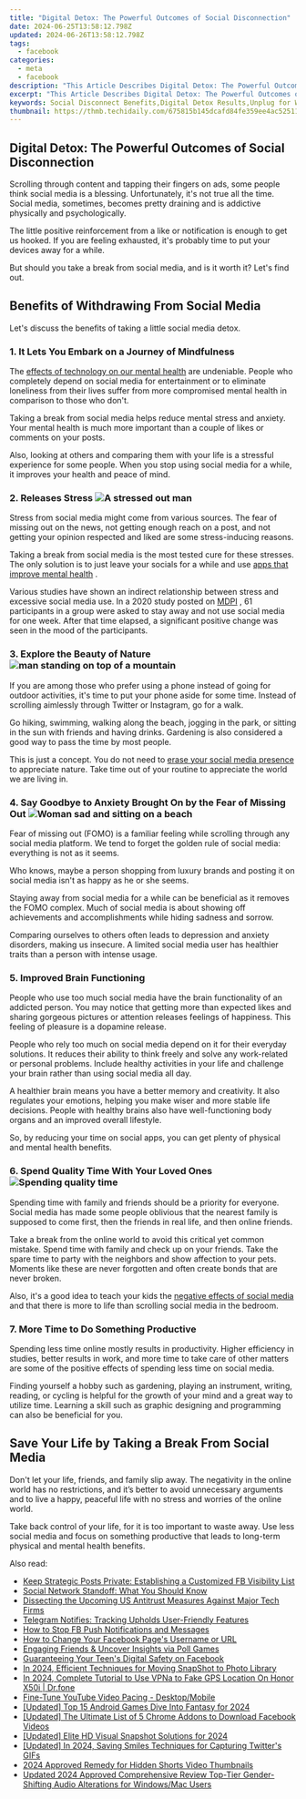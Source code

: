 ```yaml
---
title: "Digital Detox: The Powerful Outcomes of Social Disconnection"
date: 2024-06-25T13:58:12.798Z
updated: 2024-06-26T13:58:12.798Z
tags:
  - facebook
categories:
  - meta
  - facebook
description: "This Article Describes Digital Detox: The Powerful Outcomes of Social Disconnection"
excerpt: "This Article Describes Digital Detox: The Powerful Outcomes of Social Disconnection"
keywords: Social Disconnect Benefits,Digital Detox Results,Unplug for Wellness,Reduce Screen Time Impacts,Connect Mindfully,Online Breakout Gains,Reflect Without Technology
thumbnail: https://thmb.techidaily.com/675815b145dcafd84fe359ee4ac52511e6c57ba8907f6c40cdafb2c11a8f5a83.jpg
---
```


## Digital Detox: The Powerful Outcomes of Social Disconnection

 Scrolling through content and tapping their fingers on ads, some people think social media is a blessing. Unfortunately, it's not true all the time. Social media, sometimes, becomes pretty draining and is addictive physically and psychologically.

 The little positive reinforcement from a like or notification is enough to get us hooked. If you are feeling exhausted, it's probably time to put your devices away for a while.

 But should you take a break from social media, and is it worth it? Let's find out.

## Benefits of Withdrawing From Social Media

 Let's discuss the benefits of taking a little social media detox.

### 1\. It Lets You Embark on a Journey of Mindfulness

 The [effects of technology on our mental health](https://www.makeuseof.com/tech-effects-on-mental-health/) are undeniable. People who completely depend on social media for entertainment or to eliminate loneliness from their lives suffer from more compromised mental health in comparison to those who don't.

 Taking a break from social media helps reduce mental stress and anxiety. Your mental health is much more important than a couple of likes or comments on your posts.

 Also, looking at others and comparing them with your life is a stressful experience for some people. When you stop using social media for a while, it improves your health and peace of mind.

### 2\. Releases Stress ![A stressed out man](https://static1.makeuseofimages.com/wordpress/wp-content/uploads/2022/11/A-stressed-out-man.jpg)

 Stress from social media might come from various sources. The fear of missing out on the news, not getting enough reach on a post, and not getting your opinion respected and liked are some stress-inducing reasons.

 Taking a break from social media is the most tested cure for these stresses. The only solution is to just leave your socials for a while and use [apps that improve mental health](https://www.makeuseof.com/best-apps-to-improve-mental-health-iphone-android/) .

 Various studies have shown an indirect relationship between stress and excessive social media use. In a 2020 study posted on [MDPI](https://www.mdpi.com/1660-4601/17/12/4566/htm) , 61 participants in a group were asked to stay away and not use social media for one week. After that time elapsed, a significant positive change was seen in the mood of the participants.

### 3\. Explore the Beauty of Nature ![man standing on top of a mountain](https://static1.makeuseofimages.com/wordpress/wp-content/uploads/2022/11/Man-exploring-nature.jpg)

 If you are among those who prefer using a phone instead of going for outdoor activities, it's time to put your phone aside for some time. Instead of scrolling aimlessly through Twitter or Instagram, go for a walk.

 Go hiking, swimming, walking along the beach, jogging in the park, or sitting in the sun with friends and having drinks. Gardening is also considered a good way to pass the time by most people.

 This is just a concept. You do not need to [erase your social media presence](https://www.makeuseof.com/tag/delete-social-media/) to appreciate nature. Take time out of your routine to appreciate the world we are living in.

### 4\. Say Goodbye to Anxiety Brought On by the Fear of Missing Out ![Woman sad and sitting on a beach](https://static1.makeuseofimages.com/wordpress/wp-content/uploads/2022/11/Woman-sad-and-sitting-on-a-beach.jpg)

 Fear of missing out (FOMO) is a familiar feeling while scrolling through any social media platform. We tend to forget the golden rule of social media: everything is not as it seems.

 Who knows, maybe a person shopping from luxury brands and posting it on social media isn't as happy as he or she seems.

 Staying away from social media for a while can be beneficial as it removes the FOMO complex. Much of social media is about showing off achievements and accomplishments while hiding sadness and sorrow.

 Comparing ourselves to others often leads to depression and anxiety disorders, making us insecure. A limited social media user has healthier traits than a person with intense usage.

### 5\. Improved Brain Functioning

 People who use too much social media have the brain functionality of an addicted person. You may notice that getting more than expected likes and sharing gorgeous pictures or attention releases feelings of happiness. This feeling of pleasure is a dopamine release.

 People who rely too much on social media depend on it for their everyday solutions. It reduces their ability to think freely and solve any work-related or personal problems. Include healthy activities in your life and challenge your brain rather than using social media all day.

 A healthier brain means you have a better memory and creativity. It also regulates your emotions, helping you make wiser and more stable life decisions. People with healthy brains also have well-functioning body organs and an improved overall lifestyle.

 So, by reducing your time on social apps, you can get plenty of physical and mental health benefits.

### 6\. Spend Quality Time With Your Loved Ones ![Spending quality time](https://static1.makeuseofimages.com/wordpress/wp-content/uploads/2022/11/Spending-quality-time-1.jpg)

 Spending time with family and friends should be a priority for everyone. Social media has made some people oblivious that the nearest family is supposed to come first, then the friends in real life, and then online friends.

 Take a break from the online world to avoid this critical yet common mistake. Spend time with family and check up on your friends. Take the spare time to party with the neighbors and show affection to your pets. Moments like these are never forgotten and often create bonds that are never broken.

 Also, it's a good idea to teach your kids the [negative effects of social media](https://www.makeuseof.com/tag/negative-effects-social-media/) and that there is more to life than scrolling social media in the bedroom.

### 7\. More Time to Do Something Productive

 Spending less time online mostly results in productivity. Higher efficiency in studies, better results in work, and more time to take care of other matters are some of the positive effects of spending less time on social media.

 Finding yourself a hobby such as gardening, playing an instrument, writing, reading, or cycling is helpful for the growth of your mind and a great way to utilize time. Learning a skill such as graphic designing and programming can also be beneficial for you.

## Save Your Life by Taking a Break From Social Media

 Don't let your life, friends, and family slip away. The negativity in the online world has no restrictions, and it’s better to avoid unnecessary arguments and to live a happy, peaceful life with no stress and worries of the online world.

 Take back control of your life, for it is too important to waste away. Use less social media and focus on something productive that leads to long-term physical and mental health benefits.


<ins class="adsbygoogle"
     style="display:block"
     data-ad-format="autorelaxed"
     data-ad-client="ca-pub-7571918770474297"
     data-ad-slot="1223367746"></ins>



<ins class="adsbygoogle"
     style="display:block"
     data-ad-client="ca-pub-7571918770474297"
     data-ad-slot="8358498916"
     data-ad-format="auto"
     data-full-width-responsive="true"></ins>

<span class="atpl-alsoreadstyle">Also read:</span>
<div><ul>
<li><a href="https://facebook.techidaily.com/keep-strategic-posts-private-establishing-a-customized-fb-visibility-list/"><u>Keep Strategic Posts Private: Establishing a Customized FB Visibility List</u></a></li>
<li><a href="https://facebook.techidaily.com/social-network-standoff-what-you-should-know/"><u>Social Network Standoff: What You Should Know</u></a></li>
<li><a href="https://facebook.techidaily.com/dissecting-the-upcoming-us-antitrust-measures-against-major-tech-firms/"><u>Dissecting the Upcoming US Antitrust Measures Against Major Tech Firms</u></a></li>
<li><a href="https://facebook.techidaily.com/telegram-notifies-tracking-upholds-user-friendly-features/"><u>Telegram Notifies: Tracking Upholds User-Friendly Features</u></a></li>
<li><a href="https://facebook.techidaily.com/how-to-stop-fb-push-notifications-and-messages/"><u>How to Stop FB Push Notifications and Messages</u></a></li>
<li><a href="https://facebook.techidaily.com/how-to-change-your-facebook-pages-username-or-url/"><u>How to Change Your Facebook Page's Username or URL</u></a></li>
<li><a href="https://facebook.techidaily.com/engaging-friends-and-uncover-insights-via-poll-games/"><u>Engaging Friends & Uncover Insights via Poll Games</u></a></li>
<li><a href="https://facebook.techidaily.com/guaranteeing-your-teens-digital-safety-on-facebook/"><u>Guaranteeing Your Teen's Digital Safety on Facebook</u></a></li>
<li><a href="https://snapchat-videos.techidaily.com/in-2024-efficient-techniques-for-moving-snapshot-to-photo-library/"><u>In 2024, Efficient Techniques for Moving SnapShot to Photo Library</u></a></li>
<li><a href="https://review-topics.techidaily.com/in-2024-complete-tutorial-to-use-vpna-to-fake-gps-location-on-honor-x50i-drfone-by-drfone-virtual-android/"><u>In 2024, Complete Tutorial to Use VPNa to Fake GPS Location On Honor X50i | Dr.fone</u></a></li>
<li><a href="https://youtube-videos.techidaily.com/fine-tune-youtube-video-pacing-desktopmobile/"><u>Fine-Tune YouTube Video Pacing - Desktop/Mobile</u></a></li>
<li><a href="https://on-screen-recording.techidaily.com/updated-top-15-android-games-dive-into-fantasy-for-2024/"><u>[Updated] Top 15 Android Games  Dive Into Fantasy for 2024</u></a></li>
<li><a href="https://facebook-video-recording.techidaily.com/updated-the-ultimate-list-of-5-chrome-addons-to-download-facebook-videos/"><u>[Updated] The Ultimate List of 5 Chrome Addons to Download Facebook Videos</u></a></li>
<li><a href="https://on-screen-recording.techidaily.com/updated-elite-hd-visual-snapshot-solutions-for-2024/"><u>[Updated] Elite HD Visual Snapshot Solutions for 2024</u></a></li>
<li><a href="https://twitter-videos.techidaily.com/updated-in-2024-saving-smiles-techniques-for-capturing-twitters-gifs/"><u>[Updated] In 2024, Saving Smiles  Techniques for Capturing Twitter's GIFs</u></a></li>
<li><a href="https://youtube-help.techidaily.com/2024-approved-remedy-for-hidden-shorts-video-thumbnails/"><u>2024 Approved  Remedy for Hidden Shorts Video Thumbnails</u></a></li>
<li><a href="https://voice-adjusting.techidaily.com/updated-2024-approved-comprehensive-review-top-tier-gender-shifting-audio-alterations-for-windowsmac-users/"><u>Updated 2024 Approved Comprehensive Review Top-Tier Gender-Shifting Audio Alterations for Windows/Mac Users</u></a></li>
</ul></div>
